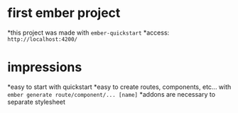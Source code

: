 # first ember project

*this project was made with `ember-quickstart`
*access: `http://localhost:4200/`

# impressions
*easy to start with quickstart
*easy to create routes, components, etc... with `ember generate route/component/... [name]`
*addons are necessary to separate stylesheet
